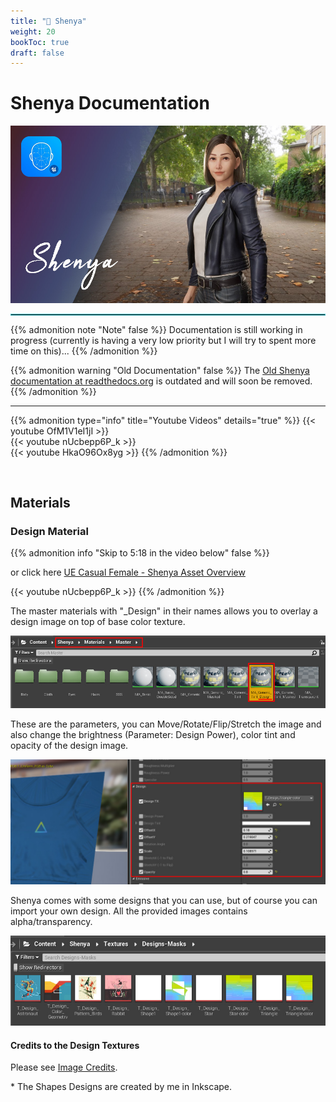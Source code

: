 ```yaml
---
title: "👸 Shenya"
weight: 20
bookToc: true
draft: false
---
```


Shenya Documentation
====================

![Shenya Cover](img/Shenya-cover.jpg)

<hr style="border: 1px solid #44c0c9;">

{{% admonition note "Note" false %}}
Documentation is still working in progress (currently is having a very low priority but I will try to spent more time on this)...
{{% /admonition %}}


{{% admonition warning "Old Documentation" false %}}
The [Old Shenya documentation at readthedocs.org](https://unreal-shenya.readthedocs.io/en/latest/updates-log.html) is outdated and will soon be removed.
{{% /admonition %}}

---

{{% admonition type="info" title="Youtube Videos" details="true" %}}
{{< youtube OfM1V1eI1jI >}}
<br/>
{{< youtube nUcbepp6P_k >}}
<br/>
{{< youtube HkaO96Ox8yg >}}
{{% /admonition %}}

<br/>

Materials
--------------------

### Design Material

{{% admonition info "Skip to 5:18 in the video below" false %}}

or click here [UE Casual Female - Shenya Asset Overview](https://www.youtube.com/watch?v=nUcbepp6P_k&t=318s)

{{< youtube nUcbepp6P_k >}}
{{% /admonition %}}

The master materials with "_Design" in their names allows you to overlay a design image on top of base color texture.

![Design Master Material in Content Folder](img/designs/design-master-material-in-content-folder.jpg)

These are the parameters, you can Move/Rotate/Flip/Stretch the image and also change the brightness (Parameter: Design Power), color tint and opacity of the design image.

![Design Material Parameters](img/designs/design-material-parameters.jpg)

Shenya comes with some designs that you can use, but of course you can import your own design. All the provided images contains alpha/transparency.

![Design Content Folder](img/designs/designs-content-folder.jpg)

#### Credits to the Design Textures

Please see [Image Credits](./image-credits.md).

\* The Shapes Designs are created by me in Inkscape.

<div class="bones">
